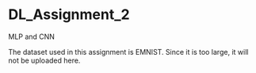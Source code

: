 # DL_Assignment_2
MLP and CNN

The dataset used in this assignment is EMNIST. Since it is too large, it will not be uploaded here.
